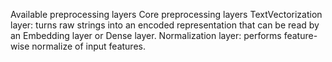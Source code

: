 Available preprocessing layers
Core preprocessing layers
TextVectorization layer: turns raw strings into an encoded representation that can be read by an Embedding layer or Dense layer.
Normalization layer: performs feature-wise normalize of input features.
